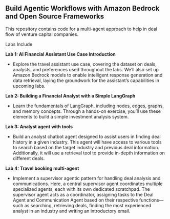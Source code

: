 ## Build Agentic Workflows with Amazon Bedrock and Open Source Frameworks

This repository contains code for a multi-agent approach to help in deal flow of venture capital companies.

Labs Include

**Lab 1: AI Financial Assistant Use Case Introduction**
- Explore the travel assistant use case, covering the dataset on deals, analysts, and preferences used throughout the labs. We’ll also set up Amazon Bedrock models to enable intelligent response generation and data retrieval, laying the groundwork for the assistant’s capabilities in upcoming labs.

**Lab 2: Building a Financial Analyst with a Simple LangGraph**
- Learn the fundamentals of LangGraph, including nodes, edges, graphs, and memory concepts. Through a hands-on exercise, you’ll use these elements to build a simple investment analysis system.

**Lab 3: Analyst agent with tools**
- Build an analyst chatbot agent designed to assist users in finding deal history in a given industry. This agent will have access to various tools to search based on the target industry and previous deal information. Additionally, it will use a retrieval tool to provide in-depth information on different deals.

**Lab 4: Travel booking multi-agent**
- Implement a supervisor agentic pattern for handling deal analysis and communications. Here, a central supervisor agent coordinates multiple specialized agents, each with its own dedicated scratchpad. The supervisor agent acts as a coordinator, assigning tasks to the Deal Agent and Communication Agent based on their respective functions—such as searching, retrieving deals, finding the most experienced analyst in an industry and writing an introductory email. 


